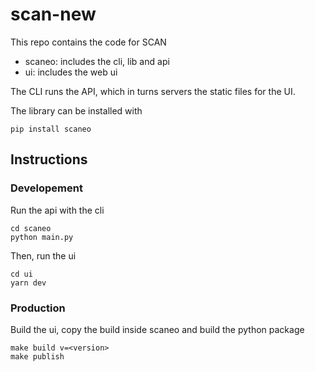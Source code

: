 # scan-new

This repo contains the code for SCAN

- scaneo: includes the cli, lib and api
- ui: includes the web ui

The CLI runs the API, which in turns servers the static files for the UI.

The library can be installed with 

```
pip install scaneo
```	

## Instructions

### Developement

Run the api with the cli

```
cd scaneo
python main.py
```

Then, run the ui

```
cd ui
yarn dev
```

### Production

Build the ui, copy the build inside scaneo and build the python package

```
make build v=<version>
make publish
```
